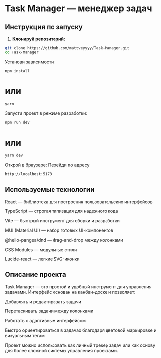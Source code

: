 # Task Manager — менеджер задач

## Инструкция по запуску

1. **Клонируй репозиторий:**

```bash
git clone https://github.com/mattveyyyy/Task-Manager.git
cd Task-Manager
```

Установи зависимости:
```bash
npm install
```
# или
```bash
yarn
```

Запусти проект в режиме разработки:
```bash
npm run dev
```
# или
```bash
yarn dev
```

Открой в браузере:
Перейди по адресу 
```bash
http://localhost:5173
```

## Используемые технологии
React — библиотека для построения пользовательских интерфейсов

TypeScript — строгая типизация для надежного кода

Vite — быстрый инструмент для сборки и разработки

MUI (Material UI) — набор готовых UI-компонентов

@hello-pangea/dnd — drag-and-drop между колонками

CSS Modules — модульные стили

Lucide-react — легкие SVG-иконки

## Описание проекта
Task Manager — это простой и удобный инструмент для управления задачами. Интерфейс основан на канбан-доске и позволяет:

Добавлять и редактировать задачи

Перетаскивать задачи между колонками

Работать с адаптивным интерфейсом

Быстро ориентироваться в задачах благодаря цветовой маркировке и визуальным тегам

Проект можно использовать как личный трекер задач или как основу для более сложной системы управления проектами.